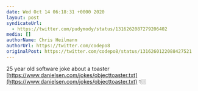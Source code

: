 ```yaml
---
date: Wed Oct 14 06:18:31 +0000 2020
layout: post
syndicateUrl:
  - https://twitter.com/pudymody/status/1316262087279206402
media: []
authorName: Chris Heilmann
authorUrl: https://twitter.com/codepo8
originalPost: https://twitter.com/codepo8/status/1316260122088427521
---
```

25 year old software joke about a toaster
[https://www.danielsen.com/jokes/objecttoaster.txt](https://www.danielsen.com/jokes/objecttoaster.txt)
👇🏼

